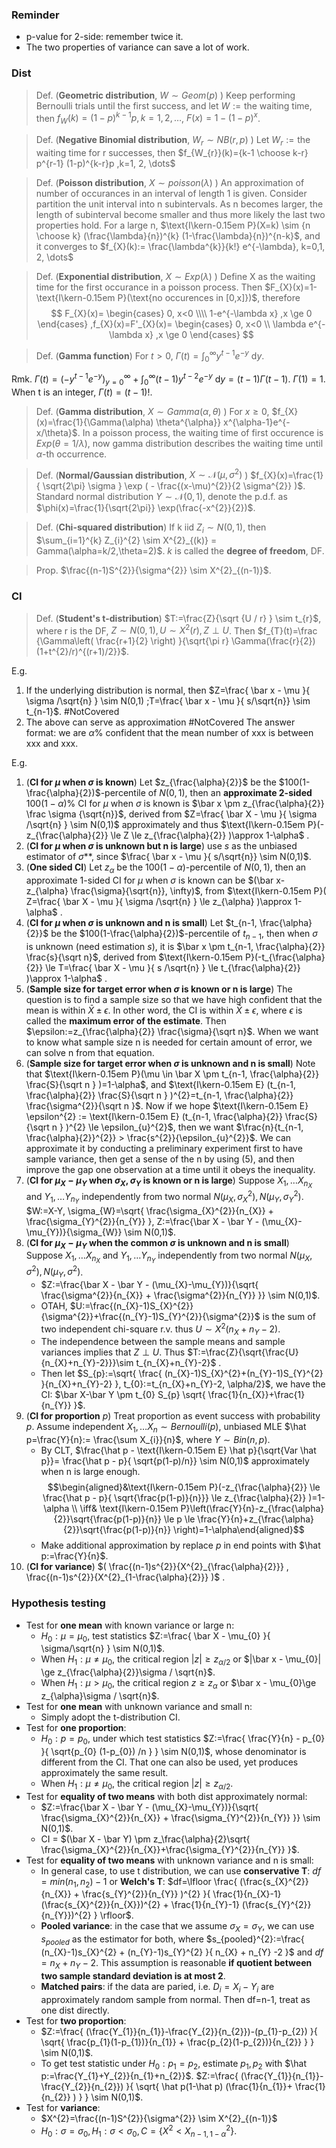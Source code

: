 ### Reminder
- p-value for 2-side: remember twice it.
- The two properties of variance can save a lot of work.

### Dist
> Def. (**Geometric distribution**, $W \sim Geom(p)$ ) Keep performing Bernoulli trials until the first success, and let $W:=\text{the waiting time}$, then $f_{W}(k)=(1-p)^{k-1}p,k=1, 2, \dots$, $F(x)=1-(1-p)^{x}$. 

 > Def. (**Negative Binomial distribution**, $W_{r} \sim NB(r,p)$ ) Let $W_{r}:=\text{the waiting time for r successes}$, then $f_{W_{r}}(k)={k-1 \choose k-r} p^{r-1} (1-p)^{k-r}p ,k=1, 2, \dots$ 

 > Def. (**Poisson distribution**, $X \sim poisson(\lambda)$ ) An approximation of number of occurances in an interval of length 1 is given. Consider partition the unit interval into n subintervals. As n becomes larger, the length of subinterval become smaller and thus more likely the last two properties hold. For a large n, $\text{I\kern-0.15em P}(X=k) \sim {n \choose k} (\frac{\lambda}{n})^{k} (1-\frac{\lambda}{n})^{n-k}$, and it converges to $f_{X}(k):= \frac{\lambda^{k}}{k!} e^{-\lambda}, k=0,1, 2, \dots$    

> Def. (**Exponential distribution**, $X \sim Exp(\lambda)$ ) Define X as the waiting time for the first occurance in a poisson process. Then $F_{X}(x)=1-\text{I\kern-0.15em P}(\text{no occurences in [0,x]})$, therefore
> $$
F_{X}(x)= 
\begin{cases}
0, x<0 
\\\\ 1-e^{-\lambda x} ,x \ge 0 
\end{cases}
,f_{X}(x)=F'_{X}(x)= 
\begin{cases}
0, x<0  
\\ \lambda e^{-\lambda x} ,x \ge 0 
\end{cases} $$

 > Def. (**Gamma function**) For $t>0$, $\Gamma(t)=\int_{0}^{\infty} y^{t-1}e^{-y} \ \mathrm{d} y$.

Rmk. $\Gamma(t)=(-y^{t-1}e^{-y})_{y=0}^{\infty} + \int_{0}^{\infty} (t-1) y^{t-2}e^{-y} \ \mathrm{d} y=(t-1) \Gamma(t-1)$. $\Gamma(1)=1$. When t is an integer, $\Gamma(t)=(t-1)!$.

> Def. (**Gamma distribution**, $X \sim Gamma(\alpha, \theta)$ ) For $x \ge 0$, $f_{X}(x)=\frac{1}{\Gamma(\alpha) \theta^{\alpha}} x^{\alpha-1}e^{-x/\theta}$. In a poisson process, the waiting time of first occurence is $Exp(\theta=1/\lambda)$, now gamma distribution describes the waiting time until $\alpha$-th occurrence.

> Def. (**Normal/Gaussian distribution**, $X \sim \mathcal{N}(\mu,\sigma^{2})$ ) $f_{X}(x)=\frac{1}{ \sqrt{2\pi} \sigma } \exp ( - \frac{(x-\mu)^{2}}{2 \sigma^{2}} )$. Standard normal distribution $Y \sim \mathcal{N}(0,1)$, denote the p.d.f. as $\phi(x)=\frac{1}{\sqrt{2\pi}} \exp(\frac{-x^{2}}{2})$. 

> Def. (**Chi-squared distribution**) If k iid $Z_{i} \sim N(0,1)$, then $\sum_{i=1}^{k} Z_{i}^{2} \sim X^{2}_{(k)} = Gamma(\alpha=k/2,\theta=2)$. $k$ is called the **degree of freedom**, DF.

> Prop. $\frac{(n-1)S^{2}}{\sigma^{2}} \sim X^{2}_{(n-1)}$.

### CI
> Def. (**Student's t-distribution**) $T:=\frac{Z}{\sqrt {U / r} } \sim t_{r}$, where r is the DF,  $Z \sim N(0,1), U \sim X^{2}(r), Z \perp U$. Then $f_{T}(t)=\frac {\Gamma\left( \frac{r+1}{2} \right) }{\sqrt{\pi r} \Gamma(\frac{r}{2})(1+t^{2}/r)^{(r+1)/2}}$.

E.g. 
1. If the underlying distribution is normal, then  $Z=\frac{ \bar x - \mu }{ \sigma /\sqrt{n} } \sim N(0,1)  ;T=\frac{ \bar x - \mu }{ s/\sqrt{n}} \sim t_{n-1}$. #NotCovered 
2. The above can serve as approximation #NotCovered 
The answer format: we are $\alpha\%$ confident that the mean number of xxx is between xxx and xxx.

E.g. 
1. (**CI for $\mu$ when $\sigma$ is known**) Let $z_{\frac{\alpha}{2}}$ be the $100(1-\frac{\alpha}{2})$-percentile of $N(0,1)$, then an **approximate 2-sided** $100(1-\alpha)\%$ CI for $\mu$ when $\sigma$ is known is $\bar x \pm z_{\frac{\alpha}{2}} \frac \sigma {\sqrt{n}}$, derived from $Z=\frac{ \bar X - \mu }{ \sigma /\sqrt{n} } \sim N(0,1)$ approximately and thus $\text{I\kern-0.15em P}(-z_{\frac{\alpha}{2}} \le Z \le z_{\frac{\alpha}{2}} )\approx 1-\alpha$ . 
2. (**CI for $\mu$ when $\sigma$ is unknown but n is large**) use $s$ as the unbiased estimator of $\sigma$**, since $\frac{ \bar x - \mu }{ s/\sqrt{n}} \sim N(0,1)$. 
3. (**One sided CI**) Let $z_{\alpha}$ be the $100(1-\alpha)$-percentile of $N(0,1)$, then an approximate 1-sided CI for $\mu$ when $\sigma$ is known can be $(\bar x-z_{\alpha} \frac{\sigma}{\sqrt{n}}, \infty)$, from $\text{I\kern-0.15em P}( Z=\frac{ \bar X - \mu }{ \sigma /\sqrt{n} } \le z_{\alpha} )\approx 1-\alpha$ .
4. (**CI for $\mu$ when $\sigma$ is unknown and n is small**) Let $t_{n-1, \frac{\alpha}{2}}$ be the $100(1-\frac{\alpha}{2})$-percentile of $t_{n-1}$, then when $\sigma$ is unknown (need estimation $s$), it is $\bar x \pm t_{n-1, \frac{\alpha}{2}} \frac{s}{\sqrt n}$, derived from $\text{I\kern-0.15em P}(-t_{\frac{\alpha}{2}} \le T=\frac{ \bar X - \mu }{ s /\sqrt{n} } \le t_{\frac{\alpha}{2}} )\approx 1-\alpha$ .
5. (**Sample size for target error when $\sigma$ is known or n is large**) The question is to find a sample size so that we have high confident that the mean is within $\bar X \pm \epsilon$. In other word, the CI is within $\bar X \pm \epsilon$, where $\epsilon$ is called the **maximum error of the estimate**. Then $\epsilon:=z_{\frac{\alpha}{2}} \frac{\sigma}{\sqrt n}$. When we want to know what sample size n is needed for certain amount of error, we can solve n from that equation. 
6. (**Sample size for target error when $\sigma$ is unknown and n is small**) Note that $\text{I\kern-0.15em P}(\mu \in \bar X \pm t_{n-1, \frac{\alpha}{2}} \frac{S}{\sqrt n } )=1-\alpha$, and $\text{I\kern-0.15em E} (t_{n-1, \frac{\alpha}{2}} \frac{S}{\sqrt n } )^{2}=t_{n-1, \frac{\alpha}{2}} \frac{\sigma^{2}}{\sqrt n }$. Now if we hope $\text{I\kern-0.15em E} \epsilon^{2} := \text{I\kern-0.15em E} (t_{n-1, \frac{\alpha}{2}} \frac{S}{\sqrt n } )^{2}  \le \epsilon_{u}^{2}$, then we want $\frac{n}{t_{n-1, \frac{\alpha}{2}}^{2}} > \frac{s^{2}}{\epsilon_{u}^{2}}$. We can approximate it by conducting a preliminary experiment first to have sample variance, then get a sense of the n by using (5), and then improve the gap one observation at a time until it obeys the inequality.
7. (**CI for $\mu_{X}-\mu_{Y}$ when $\sigma_{X}, \sigma_{Y}$ is known or n is large**) Suppose $X_{1}, \dots X_{n_{X}}$ and $Y_{1},\dots Y_{n_{Y}}$ independently from two normal $N(\mu_{X}, \sigma_{X}^{2}), N(\mu_{Y}, \sigma_{Y}^{2})$. $W:=X-Y, \sigma_{W}=\sqrt{ \frac{\sigma_{X}^{2}}{n_{X}} + \frac{\sigma_{Y}^{2}}{n_{Y}} }, Z:=\frac{\bar X - \bar Y - (\mu_{X}-\mu_{Y})}{\sigma_{W}} \sim N(0,1)$. 
8. (**CI for $\mu_{X}-\mu_{Y}$ when the common $\sigma$ is unknown and n is small**) Suppose $X_{1}, \dots X_{n_{X}}$ and $Y_{1},\dots Y_{n_{Y}}$ independently from two normal $N(\mu_{X}, \sigma^{2}), N(\mu_{Y}, \sigma^{2})$. 
    - $Z:=\frac{\bar X - \bar Y - (\mu_{X}-\mu_{Y})}{\sqrt{ \frac{\sigma^{2}}{n_{X}} + \frac{\sigma^{2}}{n_{Y}} }} \sim N(0,1)$. 
    - OTAH, $U:=\frac{(n_{X}-1)S_{X}^{2}}{\sigma^{2}}+\frac{(n_{Y}-1)S_{Y}^{2}}{\sigma^{2}}$ is the sum of two independent chi-square r.v. thus $U \sim X^{2}(n_{X}+n_{Y}-2)$. 
    - The independence between the sample means and sample variances implies that $Z \perp U$. Thus $T:=\frac{Z}{\sqrt{\frac{U}{n_{X}+n_{Y}-2}}}\sim t_{n_{X}+n_{Y}-2}$ .
    - Then let $S_{p}:=\sqrt{ \frac{ (n_{X}-1)S_{X}^{2}+(n_{Y}-1)S_{Y}^{2} }{n_{X}+n_{Y}-2} }, t_{0}:=t_{n_{X}+n_{Y}-2, \alpha/2}$, we have the CI: $\bar X-\bar Y \pm t_{0} S_{p} \sqrt{ \frac{1}{n_{X}}+\frac{1}{n_{Y}} }$.
9. (**CI for proportion** $p$) Treat proportion as event success with probability $p$. Assume independent $X_{1}, \dots X_{n} \sim Bernoulli(p)$, unbiased MLE $\hat p=\frac{Y}{n}:= \frac{\sum X_{i}}{n}$, where $Y \sim Bin(n,p)$. 
    - By CLT, $\frac{\hat p - \text{I\kern-0.15em E} \hat p}{\sqrt{Var \hat p}}= \frac{\hat p - p}{ \sqrt{p(1-p)/n}} \sim N(0,1)$ approximately when n is large enough. $$\begin{aligned}&\text{I\kern-0.15em P}(-z_{\frac{\alpha}{2}} \le \frac{\hat p - p}{ \sqrt{\frac{p(1-p)}{n}}}  \le z_{\frac{\alpha}{2}} )=1-\alpha \\ \iff& \text{I\kern-0.15em P}\left(\frac{Y}{n}-z_{\frac{\alpha}{2}}\sqrt{\frac{p(1-p)}{n}}  \le p \le \frac{Y}{n}+z_{\frac{\alpha}{2}}\sqrt{\frac{p(1-p)}{n}}  \right)=1-\alpha\end{aligned}$$
    - Make additional approximation by replace $p$ in end points with $\hat p:=\frac{Y}{n}$.
6. (**CI for variance**) $( \frac{(n-1)s^{2}}{X^{2}_{\frac{\alpha}{2}}} , \frac{(n-1)s^{2}}{X^{2}_{1-\frac{\alpha}{2}}} )$ .
### Hypothesis testing
- Test for **one mean** with known variance or large n:
    - $H_{0}: \mu=\mu_{0}$, test statistics $Z:=\frac{ \bar X - \mu_{0} }{ \sigma/\sqrt{n} } \sim N(0,1)$.
    - When $H_{1}: \mu \ne \mu_{0}$, the critical region $|z| \ge z_{\alpha/2}$ or $|\bar x - \mu_{0}| \ge z_{\frac{\alpha}{2}}\sigma / \sqrt{n}$.
    - When $H_{1}: \mu > \mu_{0}$, the critical region $z \ge z_{\alpha}$ or $\bar x - \mu_{0}\ge z_{\alpha}\sigma / \sqrt{n}$.
- Test for **one mean** with unknown variance and small n:
    - Simply adopt the t-distribution CI.
- Test for **one proportion**:
    - $H_{0}: p=p_{0}$, under which test statistics $Z:=\frac{ \frac{Y}{n} - p_{0} }{ \sqrt{p_{0} (1-p_{0}) /n } } \sim N(0,1)$, whose denominator is different from the CI. That one can also be used, yet produces approximately the same result.
    - When $H_{1}: \mu \ne \mu_{0}$, the critical region $|z| \ge z_{\alpha/2}$.
- Test for **equality of two means** with both dist approximately normal:
    - $Z:=\frac{\bar X - \bar Y - (\mu_{X}-\mu_{Y})}{\sqrt{ \frac{\sigma_{X}^{2}}{n_{X}} + \frac{\sigma_{Y}^{2}}{n_{Y}} }} \sim N(0,1)$. 
    - CI = $(\bar X - \bar Y) \pm z_\frac{\alpha}{2}\sqrt{ \frac{\sigma_{X}^{2}}{n_{X}}+\frac{\sigma_{Y}^{2}}{n_{Y}} }$.
- Test for **equality of two means** with unknown variance and n is small:
    - In general case, to use t distribution, we can use **conservative T**: $df=min(n_{1}, n_{2})-1$ or **Welch's T**: $df=\lfloor \frac{ (\frac{s_{X}^{2}}{n_{X}} + \frac{s_{Y}^{2}}{n_{Y}} )^{2} }{ \frac{1}{n_{X}-1} (\frac{s_{X}^{2}}{n_{X}})^{2} +  \frac{1}{n_{Y}-1} (\frac{s_{Y}^{2}}{n_{Y}})^{2} } \rfloor$.
    - **Pooled variance**: in the case that we assume $\sigma_{X}=\sigma_{Y}$, we can use $s_{pooled}$ as the estimator for both, where $s_{pooled}^{2}:=\frac{ (n_{X}-1)s_{X}^{2} + (n_{Y}-1)s_{Y}^{2} }{ n_{X} + n_{Y} -2 }$ and $df=n_{X}+n_{Y}-2$. This assumption is reasonable **if quotient between two sample standard deviation is at most 2**.
    - **Matched pairs**: if the data are paried, i.e. $D_{i}=X_{i}-Y_{i}$ are approximately random sample from normal. Then df=n-1, treat as one dist directly.
- Test for **two proportion**:
    - $Z:=\frac{ (\frac{Y_{1}}{n_{1}}-\frac{Y_{2}}{n_{2}})-(p_{1}-p_{2}) }{ \sqrt{ \frac{p_{1}(1-p_{1})}{n_{1}} + \frac{p_{2}(1-p_{2})}{n_{2}} } } \sim N(0,1)$.
    - To get test statistic under $H_{0}: p_{1}=p_{2}$, estimate $p_{1},p_{2}$ with $\hat p:=\frac{Y_{1}+Y_{2}}{n_{1}+n_{2}}$. $Z:=\frac{ (\frac{Y_{1}}{n_{1}}-\frac{Y_{2}}{n_{2}}) }{ \sqrt{ \hat p(1-\hat p) (\frac{1}{n_{1}}+ \frac{1}{n_{2}} ) } } \sim N(0,1)$.
- Test for **variance**:
    - $X^{2}=\frac{(n-1)S^{2}}{\sigma^{2}} \sim X^{2}_{(n-1)}$
    - $H_{0}: \sigma = \sigma_{0},H_{1}:\sigma < \sigma_{0}, C=\{ X^{2} < X^{2}_{n-1, 1-\alpha} \}$.









